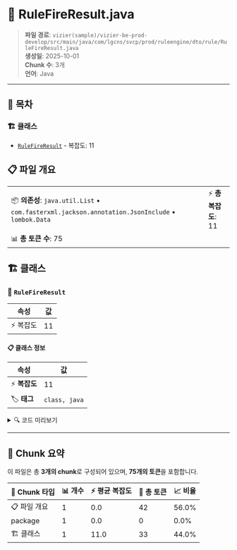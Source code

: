 # 📄 RuleFireResult.java

> **파일 경로**: `vizier(sample)/vizier-be-prod-develop/src/main/java/com/lgcns/svcp/prod/ruleengine/dto/rule/RuleFireResult.java`  
> **생성일**: 2025-10-01  
> **Chunk 수**: 3개  
> **언어**: Java
---

## 📑 목차

### 🏗️ 클래스
- [`RuleFireResult`](#class-rulefireresult) - 복잡도: 11

## 📋 파일 개요

| | |
|--|--|
| 📦 **의존성**: `java.util.List` • `com.fasterxml.jackson.annotation.JsonInclude` • `lombok.Data` | ⚡ **총 복잡도**: 11 |
| 📊 **총 토큰 수**: 75 |  |



## 🏗️ 클래스

### <a id="class-rulefireresult"></a>🎯 `RuleFireResult`

| 속성 | 값 |
|------|----|
| ⚡ 복잡도 | 11 |



#### 📋 클래스 정보

| 속성 | 값 |
|------|----|
| ⚡ **복잡도** | 11 || 📍 **라인 범위** | 10-10 |
| 🏷️ **태그** | `class, java` |

<details>
<summary>🔍 코드 미리보기</summary>

```java
public class RuleFireResult {
    private boolean success;
    private String passedMessage;
    @JsonInclude(JsonInclude.Include.NON_NULL)
    private List<String> failedConditions;

    public RuleFireResult(boolean success, String passedMessage, List<String> failedConditions) {
        this.success = success;
        this.passedMessage = passedMessage;
        this.failedConditions = failedConditions;
    }
}...
```

**Chunk 정보**
- 🆔 **ID**: `ca2b5e4f4c2f`
- 📍 **라인**: 10-10
- 📊 **토큰**: 33
- 🏷️ **태그**: `class, java`

</details>

---





## 🧩 Chunk 요약

이 파일은 총 **3개의 chunk**로 구성되어 있으며, **75개의 토큰**을 포함합니다.

| 🧩 Chunk 타입 | 📊 개수 | ⚡ 평균 복잡도 | 📝 총 토큰 | 📈 비율 |
|---------------|--------|-------------|----------|--------|
| 📋 파일 개요 | 1 | 0.0 | 42 | 56.0% |
| package | 1 | 0.0 | 0 | 0.0% |
| 🏗️ 클래스 | 1 | 11.0 | 33 | 44.0% |

